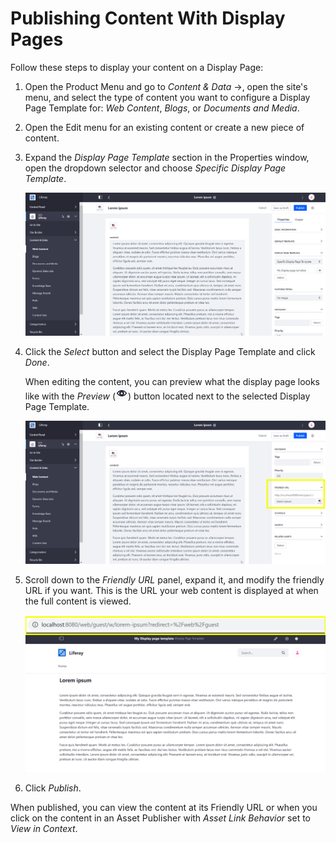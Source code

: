 # Publishing Content With Display Pages

Follow these steps to display your content on a Display Page:

1. Open the Product Menu and go to *Content & Data* &rarr;, open the site's menu, and select the type of content you want to configure a Display Page Template for: *Web Content*, *Blogs*, or *Documents and Media*.

1. Open the Edit menu for an existing content or create a new piece of content.

1. Expand the *Display Page Template* section in the Properties window, open the dropdown selector and choose *Specific Display Page Template*.

    ![Select a specific display page template to configure a display page template.](./publishing-content-with-display-pages/images/01.png)

1. Click the *Select* button and select the Display Page Template and click *Done*.

    When editing the content, you can preview what the display page looks like with the *Preview* (![Preview Template](../../../../images/icon-preview.png)) button located next to the selected Display Page Template.

    ![The preview button lets you view what the content looks like with the selected Display Page Template.](./publishing-content-with-display-pages/images/02.png)

1. Scroll down to the *Friendly URL* panel, expand it, and modify the friendly URL if you want. This is the URL your web content is displayed at when the full content is viewed.

    ![The friendly URL is the unique URL that you can view the web content at.](./publishing-content-with-display-pages/images/03.png)

1. Click *Publish*.

When published, you can view the content at its Friendly URL or when you click on the content in an Asset Publisher with *Asset Link Behavior* set to *View in Context*.
